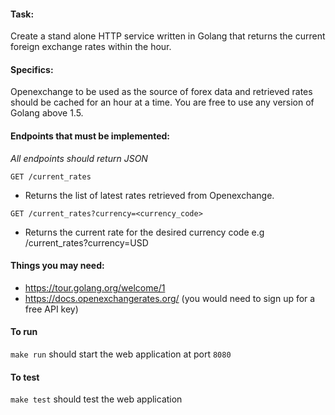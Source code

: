 #### Task:
Create a stand alone HTTP service written in Golang that returns the current foreign exchange rates within the hour.

#### Specifics:
Openexchange to be used as the source of forex data and retrieved rates should be cached for an hour at a time. You are free to use any version of Golang above 1.5.

#### Endpoints that must be implemented:
*All endpoints should return JSON*

`GET /current_rates`
- Returns the list of latest rates retrieved from Openexchange.

`GET /current_rates?currency=<currency_code>`
- Returns the current rate for the desired currency code e.g /current_rates?currency=USD

#### Things you may need:
- https://tour.golang.org/welcome/1
- https://docs.openexchangerates.org/ (you would need to sign up for a free API key)

#### To run
`make run` should start the web application at port `8080`

#### To test
`make test` should test the web application


